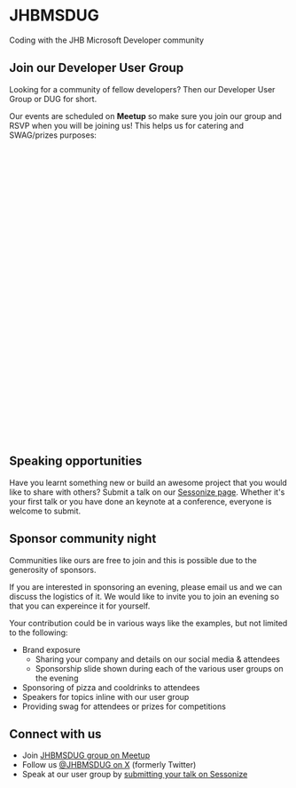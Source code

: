 # JHBMSDUG
Coding with the JHB Microsoft Developer community

## Join our Developer User Group

Looking for a community of fellow developers? Then our Developer User Group or DUG for short.

Our events are scheduled on __Meetup__ so make sure you join our group and RSVP when you will be joining us! This helps us for catering and SWAG/prizes purposes:

<div class="iframely-embed"><div class="iframely-responsive" style="padding-bottom: 80%; padding-top: 120px;"><a href="https://www.meetup.com/jhbmsdug/" data-iframely-url="//iframely.net/dIv78rC"></a></div></div><script async src="//iframely.net/embed.js"></script>

## Speaking opportunities

Have you learnt something new or build an awesome project that you would like to share with others? Submit a talk on our [Sessonize page](https://sessionize.com/jhbmsdug). Whether it's your first talk or you have done an keynote at a conference, everyone is welcome to  submit.

## Sponsor community night

Communities like ours are free to join and this is possible due to the generosity of sponsors.

If you are interested in sponsoring an evening, please email us and we can discuss the logistics of it. We would like to invite you to join an evening so that you can expereince it for yourself.

Your contribution could be in various ways like the examples, but not limited to the following:
* Brand exposure
  * Sharing your company and details on our social media & attendees
  * Sponsorship slide shown during each of the various user groups on the evening
* Sponsoring of pizza and cooldrinks to attendees
* Speakers for topics inline with our user group
* Providing swag for attendees or prizes for competitions

## Connect with us

* Join [JHBMSDUG group on Meetup](https://www.meetup.com/JHBMSDUG/)
* Follow us [@JHBMSDUG on X](https://x.com/jhbmsdug) (formerly Twitter)
* Speak at our user group by [submitting your talk on Sessonize](https://sessionize.com/jhbmsdug)